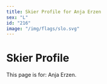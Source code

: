 ```yaml
---
title: Skier Profile for Anja Erzen
sex: "L"
id: "216"
image: "/img/flags/slo.svg" 
---
```


# Skier Profile

This page is for: Anja Erzen.
    